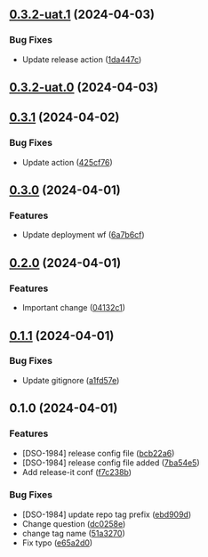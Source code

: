 

## [0.3.2-uat.1](https://github.com/Jamaca1410/cloud_consultant_webapp/compare/v0.3.2-uat.0...v0.3.2-uat.1) (2024-04-03)


### Bug Fixes

* Update release action ([1da447c](https://github.com/Jamaca1410/cloud_consultant_webapp/commit/1da447c4ef1fd63da7b5cdcfceb191415f3bc5db))

## [0.3.2-uat.0](https://github.com/Jamaca1410/cloud_consultant_webapp/compare/v0.3.1...v0.3.2-uat.0) (2024-04-03)

## [0.3.1](https://github.com/Jamaca1410/cloud_consultant_webapp/compare/v0.3.0...v0.3.1) (2024-04-02)


### Bug Fixes

* Update action ([425cf76](https://github.com/Jamaca1410/cloud_consultant_webapp/commit/425cf768368e05bf3e47aad3f52fb8f664b5cacc))

## [0.3.0](https://github.com/Jamaca1410/cloud_consultant_webapp/compare/v0.2.0...v0.3.0) (2024-04-01)


### Features

* Update deployment wf ([6a7b6cf](https://github.com/Jamaca1410/cloud_consultant_webapp/commit/6a7b6cf705eb520272bc6cc50ce84672f47efe27))

## [0.2.0](https://github.com/Jamaca1410/cloud_consultant_webapp/compare/v0.1.1...v0.2.0) (2024-04-01)


### Features

* Important change ([04132c1](https://github.com/Jamaca1410/cloud_consultant_webapp/commit/04132c12a3bd273672d18fab68c65c2c942648b7))

## [0.1.1](https://github.com/Jamaca1410/cloud_consultant_webapp/compare/v0.1.0...v0.1.1) (2024-04-01)


### Bug Fixes

* Update gitignore ([a1fd57e](https://github.com/Jamaca1410/cloud_consultant_webapp/commit/a1fd57ede0dede6e640ad00edfa8b05c171941a9))

## 0.1.0 (2024-04-01)


### Features

* [DSO-1984] release config file ([bcb22a6](https://github.com/Jamaca1410/cloud_consultant_webapp/commit/bcb22a61484e26240e851bf0c5427903a2f0807a))
* [DSO-1984] release config file added ([7ba54e5](https://github.com/Jamaca1410/cloud_consultant_webapp/commit/7ba54e52b6516f8c13ada11a37c3da8498de9376))
* Add release-it conf ([f7c238b](https://github.com/Jamaca1410/cloud_consultant_webapp/commit/f7c238b718f1a574daebbf7d4179a8e56578e83c))


### Bug Fixes

* [DSO-1984] update repo tag prefix ([ebd909d](https://github.com/Jamaca1410/cloud_consultant_webapp/commit/ebd909d42fc1fb5788104fb70a66726e68920fe2))
* Change question ([dc0258e](https://github.com/Jamaca1410/cloud_consultant_webapp/commit/dc0258e6c01585608b3f3dd859f91504f97fe412))
* change tag name ([51a3270](https://github.com/Jamaca1410/cloud_consultant_webapp/commit/51a32704ed768cf5d953535f2ee7222fcd79f8b8))
* Fix typo ([e65a2d0](https://github.com/Jamaca1410/cloud_consultant_webapp/commit/e65a2d0965982be8c010e2021cb808656d08be2f))
